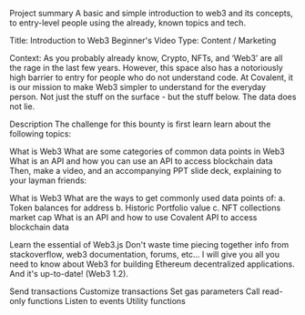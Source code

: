 Project summary
A basic and simple introduction to web3 and its concepts, to entry-level people using the already, known topics and tech.


Title: Introduction to Web3 Beginner's Video
Type: Content / Marketing

Context: As you probably already know, Crypto, NFTs, and ‘Web3’ are all the rage in the last few years.
However, this space also has a notoriously high barrier to entry for people who do not understand code. 
At Covalent, it is our mission to make Web3 simpler to understand for the everyday person. 
Not just the stuff on the surface - but the stuff below. The data does not lie.

Description
The challenge for this bounty is first learn learn about the following topics:

What is Web3
What are some categories of common data points in Web3
What is an API and how you can use an API to access blockchain data
Then, make a video, and an accompanying PPT slide deck, explaining to your layman friends:

What is Web3
What are the ways to get commonly used data points of:
a. Token balances for address
b. Historic Portfolio value
c. NFT collections market cap
What is an API and how to use Covalent API to access blockchain data



Learn the essential of Web3.js
Don't waste time piecing together info from stackoverflow, web3 documentation, forums, etc... I will give you all you need to know about Web3 for building Ethereum decentralized applications. And it's up-to-date! (Web3 1.2). 

Send transactions
Customize transactions
Set gas parameters
Call read-only functions
Listen to events
Utility functions